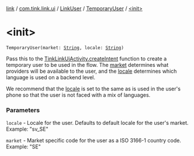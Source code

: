 [link](../../../index.md) / [com.tink.link.ui](../../index.md) / [LinkUser](../index.md) / [TemporaryUser](index.md) / [&lt;init&gt;](./-init-.md)

# &lt;init&gt;

`TemporaryUser(market: `[`String`](https://kotlinlang.org/api/latest/jvm/stdlib/kotlin/-string/index.html)`, locale: `[`String`](https://kotlinlang.org/api/latest/jvm/stdlib/kotlin/-string/index.html)`)`

Pass this to the [TinkLinkUiActivity.createIntent](../../-tink-link-ui-activity/create-intent.md) function to create a temporary user to be
used in the flow. The [market](market.md) determines what providers will be available to the user,
and the [locale](locale.md) determines which language is used on a backend level.

We recommend that the [locale](locale.md) is set to the same as is used in the user's phone so that the
user is not faced with a mix of languages.

### Parameters

`locale` - Locale for the user. Defaults to default locale for the user's market. Example: "sv_SE"

`market` - Market specific code for the user as a ISO 3166-1 country code. Example: "SE"